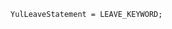 <!-- This file is generated automatically by infrastructure scripts. Please don't edit by hand. -->

```{ .ebnf .slang-ebnf #YulLeaveStatement }
YulLeaveStatement = LEAVE_KEYWORD;
```
